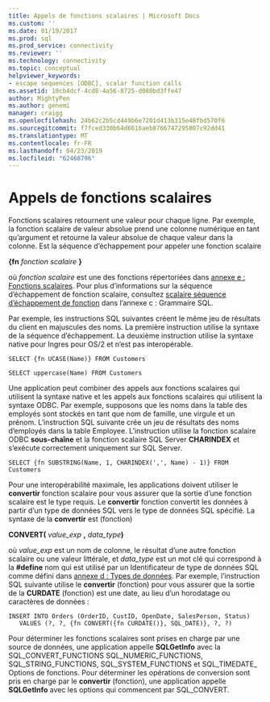 ```yaml
---
title: Appels de fonctions scalaires | Microsoft Docs
ms.custom: ''
ms.date: 01/19/2017
ms.prod: sql
ms.prod_service: connectivity
ms.reviewer: ''
ms.technology: connectivity
ms.topic: conceptual
helpviewer_keywords:
- escape sequences [ODBC], scalar function calls
ms.assetid: 10cb4dcf-4cd8-4a56-8725-d080bd3ffe47
author: MightyPen
ms.author: genemi
manager: craigg
ms.openlocfilehash: 24b62c2b5cd449b6e7201d413b315e48fbd570f6
ms.sourcegitcommit: f7fced330b64d6616aeb8766747295807c92dd41
ms.translationtype: MT
ms.contentlocale: fr-FR
ms.lasthandoff: 04/23/2019
ms.locfileid: "62468796"
---
```

# <a name="scalar-function-calls"></a>Appels de fonctions scalaires
Fonctions scalaires retournent une valeur pour chaque ligne. Par exemple, la fonction scalaire de valeur absolue prend une colonne numérique en tant qu’argument et retourne la valeur absolue de chaque valeur dans la colonne. Est la séquence d’échappement pour appeler une fonction scalaire  
  
 **{fn** _fonction scalaire_ **}**   
  
 où *fonction scalaire* est une des fonctions répertoriées dans [annexe e : Fonctions scalaires](../../../odbc/reference/appendixes/appendix-e-scalar-functions.md). Pour plus d’informations sur la séquence d’échappement de fonction scalaire, consultez [scalaire séquence d’échappement de fonction](../../../odbc/reference/appendixes/scalar-function-escape-sequence.md) dans l’annexe c : Grammaire SQL.  
  
 Par exemple, les instructions SQL suivantes créent le même jeu de résultats du client en majuscules des noms. La première instruction utilise la syntaxe de la séquence d’échappement. La deuxième instruction utilise la syntaxe native pour Ingres pour OS/2 et n’est pas interopérable.  
  
```  
SELECT {fn UCASE(Name)} FROM Customers  
  
SELECT uppercase(Name) FROM Customers  
```  
  
 Une application peut combiner des appels aux fonctions scalaires qui utilisent la syntaxe native et les appels aux fonctions scalaires qui utilisent la syntaxe ODBC. Par exemple, supposons que les noms dans la table des employés sont stockés en tant que nom de famille, une virgule et un prénom. L’instruction SQL suivante crée un jeu de résultats des noms d’employés dans la table Employee. L’instruction utilise la fonction scalaire ODBC **sous-chaîne** et la fonction scalaire SQL Server **CHARINDEX** et s’exécute correctement uniquement sur SQL Server.  
  
```  
SELECT {fn SUBSTRING(Name, 1, CHARINDEX(',', Name) - 1)} FROM Customers  
```  
  
 Pour une interopérabilité maximale, les applications doivent utiliser le **convertir** fonction scalaire pour vous assurer que la sortie d’une fonction scalaire est le type requis. Le **convertir** fonction convertit les données à partir d’un type de données SQL vers le type de données SQL spécifié. La syntaxe de la **convertir** est (fonction)  
  
 **CONVERT(** _value_exp_ **,** _data_type_**)**  
  
 où *value_exp* est un nom de colonne, le résultat d’une autre fonction scalaire ou une valeur littérale, et *data_type* est un mot clé qui correspond à la **#define** nom qui est utilisé par un Identificateur de type de données SQL comme défini dans [annexe d : Types de données](../../../odbc/reference/appendixes/appendix-d-data-types.md). Par exemple, l’instruction SQL suivante utilise le **convertir** (fonction) pour vous assurer que la sortie de la **CURDATE** (fonction) est une date, au lieu d’un horodatage ou caractères de données :  
  
```  
INSERT INTO Orders (OrderID, CustID, OpenDate, SalesPerson, Status)  
   VALUES (?, ?, {fn CONVERT({fn CURDATE()}, SQL_DATE)}, ?, ?)  
```  
  
 Pour déterminer les fonctions scalaires sont prises en charge par une source de données, une application appelle **SQLGetInfo** avec la SQL_CONVERT_FUNCTIONS SQL_NUMERIC_FUNCTIONS, SQL_STRING_FUNCTIONS, SQL_SYSTEM_FUNCTIONS et SQL_TIMEDATE_ Options de fonctions. Pour déterminer les opérations de conversion sont pris en charge par le **convertir** (fonction), une application appelle **SQLGetInfo** avec les options qui commencent par SQL_CONVERT.
